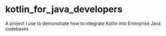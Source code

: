 # kotlin_for_java_developers
A project I use to demonstrate how to integrate Kotlin into Enterprise Java codebases
